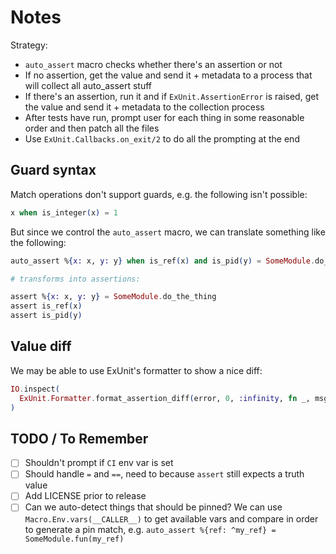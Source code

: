 # Notes

Strategy:

* `auto_assert` macro checks whether there's an assertion or not
* If no assertion, get the value and send it + metadata to a process that will collect all auto_assert stuff
* If there's an assertion, run it and if `ExUnit.AssertionError` is raised, get the value and send it + metadata to the collection process
* After tests have run, prompt user for each thing in some reasonable order and then patch all the files
* Use `ExUnit.Callbacks.on_exit/2` to do all the prompting at the end

## Guard syntax

Match operations don't support guards, e.g. the following isn't possible:

```elixir
x when is_integer(x) = 1
```

But since we control the `auto_assert` macro, we can translate something like the following:
```elixir
auto_assert %{x: x, y: y} when is_ref(x) and is_pid(y) = SomeModule.do_the_thing()

# transforms into assertions:

assert %{x: x, y: y} = SomeModule.do_the_thing
assert is_ref(x)
assert is_pid(y)
```

## Value diff

We may be able to use ExUnit's formatter to show a nice diff:

```elixir
IO.inspect(
  ExUnit.Formatter.format_assertion_diff(error, 0, :infinity, fn _, msg -> msg end)
)
```


## TODO / To Remember

- [ ] Shouldn't prompt if `CI` env var is set
- [ ] Should handle `=` and `==`, need to because `assert` still expects a truth value
- [ ] Add LICENSE prior to release
- [ ] Can we auto-detect things that should be pinned? We can use `Macro.Env.vars(__CALLER__)` to get available vars and compare in order to generate a pin match, e.g. `auto_assert %{ref: ^my_ref} = SomeModule.fun(my_ref)`

